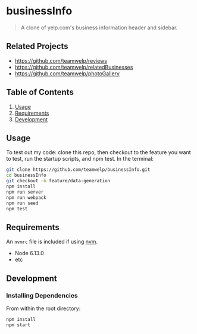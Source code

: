 # businessInfo

> A clone of yelp.com's business information header and sidebar.

## Related Projects

  - https://github.com/teamwelp/reviews
  - https://github.com/teamwelp/relatedBusinesses
  - https://github.com/teamwelp/photoGallery

## Table of Contents

1. [Usage](#Usage)
1. [Requirements](#requirements)
1. [Development](#development)

## Usage

To test out my code: clone this repo, then checkout to the feature you want to test, run the startup scripts, and npm test. In the terminal:

```sh
git clone https://github.com/teamwelp/businessInfo.git
cd businessInfo
git checkout -b feature/data-generation
npm install
npm run server
npm run webpack
npm run seed
npm test
```

## Requirements

An `nvmrc` file is included if using [nvm](https://github.com/creationix/nvm).

- Node 6.13.0
- etc

## Development

### Installing Dependencies

From within the root directory:

```sh
npm install
npm start
```

